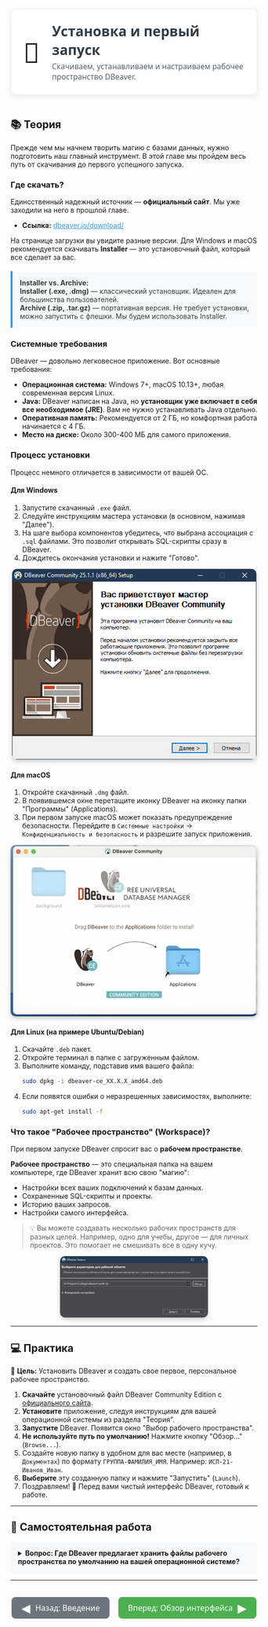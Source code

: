 <div style="display: flex; align-items: center; background-color: white; padding: 25px; border-radius: 10px; box-shadow: 0 4px 12px rgba(0,0,0,0.08); border: 1px solid #EAECEE; font-family: 'Segoe UI', 'Roboto', sans-serif;">
  <div style="font-size: 4em; margin-right: 25px; user-select: none;">🚀</div>
  <div>
    <h1 style="margin: 0; color: #333D47;">Установка и первый запуск</h1>
    <p style="margin: 5px 0 0 0; font-size: 1.1em; color: #586069;">Скачиваем, устанавливаем и настраиваем рабочее пространство DBeaver.</p>
  </div>
</div>

<br>

## 📚 Теория

Прежде чем мы начнем творить магию с базами данных, нужно подготовить наш главный инструмент. В этой главе мы пройдем весь путь от скачивания до первого успешного запуска.

### Где скачать?

Единсственный надежный источник — **официальный сайт**. Мы уже заходили на него в прошлой главе.

* **Ссылка:** <a href="https://dbeaver.io/download/" target="_blank" style="color: #3498DB;">dbeaver.io/download/</a>

На странице загрузки вы увидите разные версии. Для Windows и macOS рекомендуется скачивать **Installer** — это установочный файл, который все сделает за вас.

<blockquote style="background-color: #F8F9FA; border-left: 4px solid #3498DB; padding: 15px; margin: 20px 0; color: #333D37;">
  <b>Installer vs. Archive:</b><br>
  <b>Installer (.exe, .dmg)</b> — классический установщик. Идеален для большинства пользователей.<br>
  <b>Archive (.zip, .tar.gz)</b> — портативная версия. Не требует установки, можно запустить с флешки. Мы будем использовать Installer.
</blockquote>

### Системные требования

DBeaver — довольно легковесное приложение. Вот основные требования:

* **Операционная система:** Windows 7+, macOS 10.13+, любая современная версия Linux.
* **Java:** DBeaver написан на Java, но **установщик уже включает в себя все необходимое (JRE)**. Вам не нужно устанавливать Java отдельно.
* **Оперативная память:** Рекомендуется от 2 ГБ, но комфортная работа начинается с 4 ГБ.
* **Место на диске:** Около 300-400 МБ для самого приложения.

### Процесс установки

Процесс немного отличается в зависимости от вашей ОС.

#### **Для Windows**

1. Запустите скачанный `.exe` файл.
2. Следуйте инструкциям мастера установки (в основном, нажимая "Далее").
3. На шаге выбора компонентов убедитесь, что выбрана ассоциация с `.sql` файлами. Это позволит открывать SQL-скрипты сразу в DBeaver.
4. Дождитесь окончания установки и нажите "Готово".

<p align="center">
  <img src="../../assets/images/01-first-steps/windows_install.png" alt="Установка DBeaver на Windows" style="border-radius: 10px; box-shadow: 0 4px 8px 0 rgba(0,0,0,0.2); max-width: 100%;">
</p>

#### **Для macOS**

1. Откройте скачанный `.dmg` файл.
2. В появившемся окне перетащите иконку DBeaver на иконку папки "Программы" (Applications).
3. При первом запуске macOS может показать предупреждение безопасности. Перейдите в `Системные настройки` → `Конфиденциальность и безопасность` и разрешите запуск приложения.

<p align="center">
    <img src="../../assets/images/01-first-steps/macos_install.png" alt="Установка DBeaver на macOS" style="border-radius: 10px; box-shadow: 0 4px 8px 0 rgba(0,0,0,0.2); max-width: 100%;">
</p>

#### **Для Linux (на примере Ubuntu/Debian)**

1.  Скачайте `.deb` пакет.
2.  Откройте терминал в папке с загруженным файлом.
3.  Выполните команду, подставив имя вашего файла:
    ```bash
    sudo dpkg -i dbeaver-ce_XX.X.X_amd64.deb
    ```
4.  Если появятся ошибки о неразрешенных зависимостях, выполните:
    ```bash
    sudo apt-get install -f
    ```

### Что такое "Рабочее пространство" (Workspace)?

При первом запуске DBeaver спросит вас о **рабочем пространстве**.

**Рабочее пространство** — это специальная папка на вашем компьютере, где DBeaver хранит всю свою "магию":

* Настройки всех ваших подключений к базам данных.
* Сохраненные SQL-скрипты и проекты.
* Историю ваших запросов.
* Настройки самого интерфейса.

> 💡 Вы можете создавать несколько рабочих пространств для разных целей. Например, одно для учебы, другое — для личных проектов. Это помогает не смешивать все в одну кучу.

<p align="center">
    <img src="../../assets/images/01-first-steps/workspace_dialog.png" alt="Диалог выбора рабочего пространства DBeaver" style="border-radius: 10px; box-shadow: 0 4px 8px 0 rgba(0,0,0,0.2); max-width: 60%;">
</p>

---

## 💻 Практика

🎯 **Цель:** Установить DBeaver и создать свое первое, персональное рабочее пространство.

1.  **Скачайте** установочный файл DBeaver Community Edition с [официального сайта](https://dbeaver.io/download/).
2.  **Установите** приложение, следуя инструкциям для вашей операционной системы из раздела "Теория".
3.  **Запустите** DBeaver. Появится окно "Выбор рабочего пространства".
4.  **Не используйте путь по умолчанию!** Нажмите кнопку "Обзор..." (`Browse...`).
5.  Создайте новую папку в удобном для вас месте (например, в `Документах`) по формату `ГРУППА-ФАМИЛИЯ_ИМЯ`. Например: `ИСП-21-Иванов_Иван`.
6.  **Выберите** эту созданную папку и нажмите "Запустить" (`Launch`).
7.  Поздравляем! 🎉 Перед вами чистый интерфейс DBeaver, готовый к работе.

---

## 🤔 Самостоятельная работа

<style>
    details { margin-bottom: 10px; border-radius: 8px; }
    details > summary { padding: 15px; cursor: pointer; font-weight: bold; background-color: #F8F9FA; }
    details > p { padding: 15px; margin: 0; border-top: 1px solid #EAECEE; }
</style>

<details>
  <summary><b>Вопрос:</b> Где DBeaver предлагает хранить файлы рабочего пространства по умолчанию на вашей операционной системе?</summary>
  <p><b>Ответ:</b> Путь по умолчанию зависит от ОС и обычно выглядит так:<br>
  <ul>
    <li><b>Windows:</b> <code>C:\Users\ИМЯ_ПОЛЬЗОВАТЕЛЯ\AppData\Roaming\DBeaverData\workspace6</code></li>
    <li><b>macOS:</b> <code>/Users/ИМЯ_ПОЛЬЗОВАТЕЛЯ/Library/DBeaverData/workspace6</code></li>
    <li><b>Linux:</b> <code>/home/ИМЯ_ПОЛЬЗОВАТЕЛЯ/.local/share/DBeaverData/workspace6</code></li>
  </ul>
  Именно поэтому мы создаем свою папку в более удобном месте!
  </p>
</details>

---

<div style="display: flex; justify-content: space-between; align-items: center; margin-top: 30px; font-family: 'Segoe UI', 'Roboto', sans-serif;">
    <a href="../00-introduction.md" style="background-color: #6c757d; color: white; padding: 10px 20px; text-align: center; text-decoration: none; display: inline-block; font-size: 16px; margin: 4px 2px; cursor: pointer; border-radius: 8px; display: flex; align-items: center;">
        <span style="font-size: 24px; margin-right: 10px; line-height: 1;">◀</span>
        <span>Назад: Введение</span> 
    </a>
    <a href="02-ui-overview.md" style="background-color: #4CAF50; color: white; padding: 10px 20px; text-align: center; text-decoration: none; display: inline-block; font-size: 16px; margin: 4px 2px; cursor: pointer; border-radius: 8px; display: flex; align-items: center;">
        <span>Вперед: Обзор интерфейса</span> 
        <span style="font-size: 24px; margin-left: 10px; line-height: 1;">▶</span>
    </a>
</div>